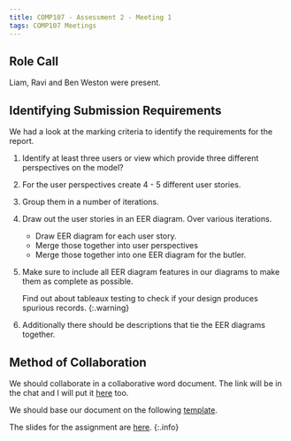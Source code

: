 ```yaml
---
title: COMP107 - Assessment 2 - Meeting 1
tags: COMP107 Meetings
---
```

## Role Call
Liam, Ravi and Ben Weston were present.

## Identifying Submission Requirements
We had a look at the marking criteria to identify the requirements for the report.

1. Identify at least three users or view which provide three different perspectives on the model?
1. For the user perspectives create 4 - 5 different user stories.
1. Group them in a number of iterations.
1. Draw out the user stories in an EER diagram. Over various iterations.
	* Draw EER diagram for each user story.
	* Merge those together into user perspectives
	* Merge those together into one EER diagram for the butler.
1. Make sure to include all EER diagram features in our diagrams to make them as complete as possible.
	
	Find out about tableaux testing to check if your design produces spurious records.
	{:.warning}
1. Additionally there should be descriptions that tie the EER diagrams together.

## Method of Collaboration
We should collaborate in a collaborative word document. The link will be in the chat and I will put it [here](https://theuniversityofliverpool-my.sharepoint.com/:w:/g/personal/pslrimme_liverpool_ac_uk/EeQ192A2au5BiL3bXaAfThYBg70DZD49EASdD04O2dLZYQ?e=yVUTC8) too.

We should base our document on the following [template](https://liverpool.instructure.com/courses/17251/files/1391047/download?wrap=1).

The slides for the assignment are [here](https://liverpool.instructure.com/courses/17251/files/1390327/download?wrap=1).
{:.info}
